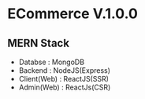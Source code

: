 # ECommerce V.1.0.0

## MERN Stack

- Databse : MongoDB
- Backend : NodeJS(Express)
- Client(Web) : ReactJS(SSR)
- Admin(Web) : ReactJs(CSR)
